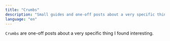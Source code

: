 ```yaml
---
title: "Crumbs"
description: "Small guides and one-off posts about a very specific thing."
language: "en"
---
```


`Crumbs` are one-off posts about a very specific thing I found interesting.

